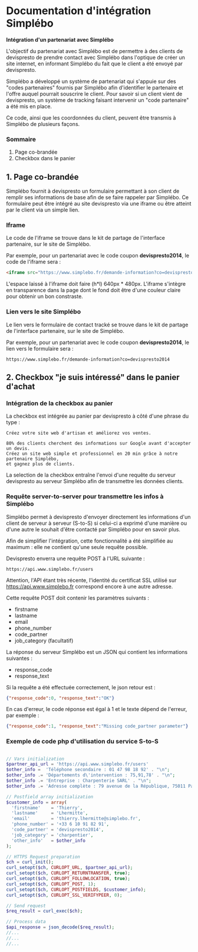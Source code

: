 # Documentation d'intégration Simplébo 

**Intégration d'un partenariat avec Simplébo**

L'objectif du partenariat avec Simplébo est de permettre à des clients de devispresto de prendre contact avec Simplébo dans l'optique de créer un site internet, en informant Simplébo du fait que le client a été envoyé par devispresto.

Simplébo a développé un système de partenariat qui s'appuie sur des "codes partenaires" fournis par Simplébo afin d'identifier le partenaire et l'offre auquel pourrait souscrire le client. Pour savoir si un client vient de devispresto, un système de tracking faisant intervenir un "code partenaire" a été mis en place.

Ce code, ainsi que les coordonnées du client, peuvent être transmis à Simplébo de plusieurs façons.

### Sommaire
1. Page co-brandée
2. Checkbox dans le panier


## 1. Page co-brandée

Simplébo fournit à devispresto un formulaire permettant à son client de remplir ses informations de base afin de se faire rappeler par Simplébo. Ce formulaire peut être intégré au site devispresto via une iframe ou être atteint par le client via un simple lien.

### Iframe

Le code de l'iframe se trouve dans le kit de partage de l'interface partenaire, sur le site de Simplébo.

Par exemple, pour un partenariat avec le code coupon **devispresto2014**, le code de l'iframe sera :
```html
<iframe src="https://www.simplebo.fr/demande-information?co=devispresto2014&i" width="640" height="480"></iframe>
```

L'espace laissé à l'iframe doit faire (h*l) 640px * 480px. L'iframe s'intègre en transparence dans la page dont le fond doit être d'une couleur claire pour obtenir un bon constraste.


### Lien vers le site Simplébo
Le lien vers le formulaire de contact tracké se trouve dans le kit de partage de l'interface partenaire, sur le site de Simplébo.

Par exemple, pour un partenariat avec le code coupon **devispresto2014**, le lien vers le formulaire sera :
```
https://www.simplebo.fr/demande-information?co=devispresto2014
```

## 2. Checkbox "je suis intéressé" dans le panier d'achat

### Intégration de la checkbox au panier
La checkbox est intégrée au panier par devispresto à côté d'une phrase du type :
```
Créez votre site web d'artisan et améliorez vos ventes.

80% des clients cherchent des informations sur Google avant d'accepter un devis.
Créez un site web simple et professionnel en 20 min grâce à notre partenaire Simplébo,
et gagnez plus de clients.
```

La selection de la checkbox entraîne l'envoi d'une requête du serveur devispresto au serveur Simplébo afin de transmettre les données clients.

### Requête server-to-server pour transmettre les infos à Simplébo
Simplébo permet à devispresto d'envoyer directement les informations d'un client de serveur à serveur (S-to-S) si celui-ci a exprimé d'une manière ou d'une autre le souhait d'être contacté par Simplébo pour en savoir plus.

Afin de simplifier l'intégration, cette fonctionnalité a été simplifiée au maximum : elle ne contient qu'une seule requête possible.

Devispresto enverra une requête POST à l'URL suivante :
```
https://api.www.simplebo.fr/users
```
Attention, l'API étant très récente, l'identité du certificat SSL utilisé sur https://api.www.simplebo.fr correspond encore à une autre adresse. 

Cette requête POST doit contenir les paramètres suivants :
- firstname
- lastname
- email
- phone_number
- code_partner
- job_category (facultatif)

La réponse du serveur Simplébo est un JSON qui contient les informations suivantes :
- response_code
- response_text

Si la requête a été effectuée correctement, le json retour est :
```json
{"response_code":0, "response_text":"OK"}
```

En cas d'erreur, le code réponse est égal à 1 et le texte dépend de l'erreur, par exemple :
```json
{"response_code":1, "response_text":"Missing code_partner parameter"}
```

### Exemple de code php d'utilisation du service S-to-S

```php

// Vars initialization
$partner_api_url = 'https://api.www.simplebo.fr/users'
$other_info =  'Téléphone secondaire : 01 47 98 18 92' . "\n";
$other_info .= 'Départements d\'intervention : 75,91,78' . "\n";
$other_info .= 'Entreprise : Charpenterie SARL' . "\n";
$other_info .= 'Adresse complète : 79 avenue de la République, 75011 Paris';

// Postfield array initialization
$customer_info = array(
  'firstname'    = 'Thierry',
  'lastname'     = 'Lhermitte',
  'email'        = 'thierry.lhermitte@simplebo.fr',
  'phone_number' = '+33 6 10 91 82 91',
  'code_partner' = 'devispresto2014',
  'job_category' = 'charpentier',
  'other_info'   = $other_info
);

// HTTPS Request preparation
$ch = curl_init();
curl_setopt($ch, CURLOPT_URL, $partner_api_url);
curl_setopt($ch, CURLOPT_RETURNTRANSFER, true);
curl_setopt($ch, CURLOPT_FOLLOWLOCATION, true);
curl_setopt($ch, CURLOPT_POST, 1);
curl_setopt($ch, CURLOPT_POSTFIELDS, $customer_info);
curl_setopt($ch, CURLOPT_SSL_VERIFYPEER, 0);

// Send request
$req_result = curl_exec($ch);

// Process data
$api_response = json_decode($req_result);
//...
//...
//...

```
